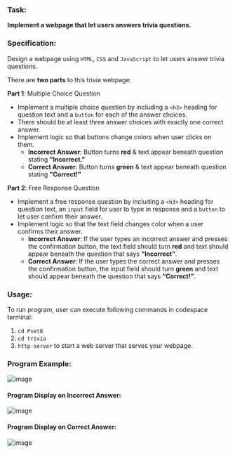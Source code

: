 ### Task: ###
**Implement a webpage that let users answers trivia questions.**

### Specification: ###
Design a webpage using `HTML`, `CSS` and `JavaScript` to let users answer trivia questions.

There are **two parts** to this trivia webpage:

**Part 1**: Multiple Choice Question <br>
- Implement a multiple choice question by including a `<h3>` heading for question text and a `button` for each of the answer choices.
- There should be at least three answer choices with exactly one correct answer.
- Implement logic so that buttons change colors when user clicks on them.
  - **Incorrect Answer**: Button turns **red** & text appear beneath question stating **"Incorrect."**
  - **Correct Answer**: Button turns **green** & text appear beneath question stating **"Correct!"**

**Part 2**: Free Response Question <br>
- Implement a free response question by including a `<h3>` heading for question text, an `input` field for user to type in response and a `button` to let user confirm their answer.
- Implement logic so that the text field changes color when a user confirms their answer.
  - **Incorrect Answer**: If the user types an incorrect answer and presses the confirmation button, the text field should turn **red** and text should appear beneath the question that says **“Incorrect”**.
  - **Correct Answer**: If the user types the correct answer and presses the confirmation button, the input field should turn **green** and text should appear beneath the question that says **“Correct!”**.
 
### Usage: ###
To run program, user can execute following commands in codespace terminal:
1. `cd Pset8`
2. `cd trivia`
3. `http-server` to start a web server that serves your webpage.

### Program Example: ###
![image](https://user-images.githubusercontent.com/107826905/214802155-9b415309-6358-4f72-8653-5cf2c63bd5c2.png)

#### Program Display on Incorrect Answer: ####

![image](https://user-images.githubusercontent.com/107826905/214802548-2db41a7f-5dec-46b8-9a42-ccb0998d3aa0.png)

#### Program Display on Correct Answer: ####

![image](https://user-images.githubusercontent.com/107826905/214802892-2d6002ed-fa32-48a9-a6c0-af335a876853.png)

